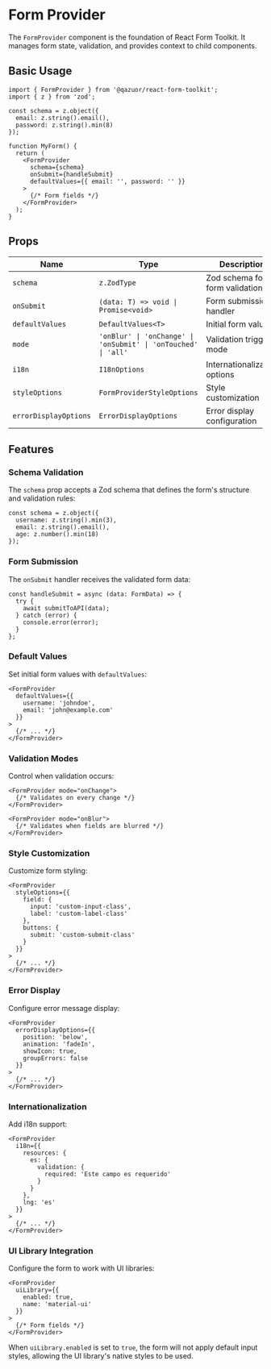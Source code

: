 # Form Provider

The `FormProvider` component is the foundation of React Form Toolkit. It manages form state, validation, and provides context to child components.

## Basic Usage

```tsx
import { FormProvider } from '@qazuor/react-form-toolkit';
import { z } from 'zod';

const schema = z.object({
  email: z.string().email(),
  password: z.string().min(8)
});

function MyForm() {
  return (
    <FormProvider
      schema={schema}
      onSubmit={handleSubmit}
      defaultValues={{ email: '', password: '' }}
    >
      {/* Form fields */}
    </FormProvider>
  );
}
```

## Props

| Name | Type | Description |
|------|------|-------------|
| `schema` | `z.ZodType` | Zod schema for form validation |
| `onSubmit` | `(data: T) => void \| Promise<void>` | Form submission handler |
| `defaultValues` | `DefaultValues<T>` | Initial form values |
| `mode` | `'onBlur' \| 'onChange' \| 'onSubmit' \| 'onTouched' \| 'all'` | Validation trigger mode |
| `i18n` | `I18nOptions` | Internationalization options |
| `styleOptions` | `FormProviderStyleOptions` | Style customization |
| `errorDisplayOptions` | `ErrorDisplayOptions` | Error display configuration |

## Features

### Schema Validation

The `schema` prop accepts a Zod schema that defines the form's structure and validation rules:

```tsx
const schema = z.object({
  username: z.string().min(3),
  email: z.string().email(),
  age: z.number().min(18)
});
```

### Form Submission

The `onSubmit` handler receives the validated form data:

```tsx
const handleSubmit = async (data: FormData) => {
  try {
    await submitToAPI(data);
  } catch (error) {
    console.error(error);
  }
};
```

### Default Values

Set initial form values with `defaultValues`:

```tsx
<FormProvider
  defaultValues={{
    username: 'johndoe',
    email: 'john@example.com'
  }}
>
  {/* ... */}
</FormProvider>
```

### Validation Modes

Control when validation occurs:

```tsx
<FormProvider mode="onChange">
  {/* Validates on every change */}
</FormProvider>

<FormProvider mode="onBlur">
  {/* Validates when fields are blurred */}
</FormProvider>
```

### Style Customization

Customize form styling:

```tsx
<FormProvider
  styleOptions={{
    field: {
      input: 'custom-input-class',
      label: 'custom-label-class'
    },
    buttons: {
      submit: 'custom-submit-class'
    }
  }}
>
  {/* ... */}
</FormProvider>
```

### Error Display

Configure error message display:

```tsx
<FormProvider
  errorDisplayOptions={{
    position: 'below',
    animation: 'fadeIn',
    showIcon: true,
    groupErrors: false
  }}
>
  {/* ... */}
</FormProvider>
```

### Internationalization

Add i18n support:

```tsx
<FormProvider
  i18n={{
    resources: {
      es: {
        validation: {
          required: 'Este campo es requerido'
        }
      }
    },
    lng: 'es'
  }}
>
  {/* ... */}
</FormProvider>
```

### UI Library Integration

Configure the form to work with UI libraries:

```tsx
<FormProvider
  uiLibrary={{
    enabled: true,
    name: 'material-ui'
  }}
>
  {/* Form fields */}
</FormProvider>
```

When `uiLibrary.enabled` is set to `true`, the form will not apply default input styles, allowing the UI library's native styles to be used.
